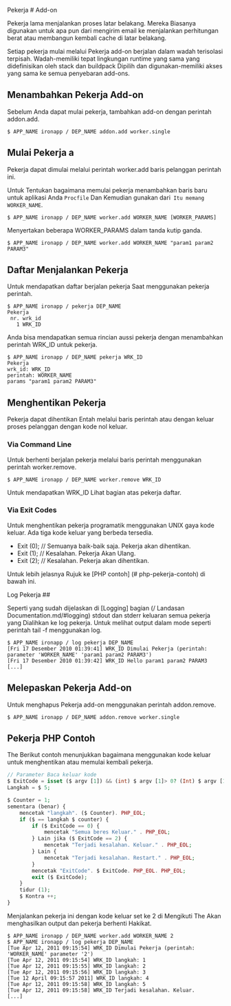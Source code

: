 Pekerja # Add-on

Pekerja lama menjalankan proses latar belakang. Mereka Biasanya digunakan untuk apa pun dari mengirim email ke menjalankan perhitungan berat atau membangun kembali cache di latar belakang.

Setiap pekerja mulai melalui Pekerja add-on berjalan dalam wadah terisolasi terpisah. Wadah-memiliki tepat lingkungan runtime yang sama yang didefinisikan oleh stack dan buildpack Dipilih dan digunakan-memiliki akses yang sama ke semua penyebaran add-ons.

## Menambahkan Pekerja Add-on

Sebelum Anda dapat mulai pekerja, tambahkan add-on dengan perintah addon.add.

~~~
$ APP_NAME ironapp / DEP_NAME addon.add worker.single
~~~

## Mulai Pekerja a

Pekerja dapat dimulai melalui perintah worker.add baris pelanggan perintah ini.

Untuk Tentukan bagaimana memulai pekerja menambahkan baris baru untuk aplikasi Anda `Procfile` Dan Kemudian gunakan dari` Itu memang WORKER_NAME`.

~~~
$ APP_NAME ironapp / DEP_NAME worker.add WORKER_NAME [WORKER_PARAMS]
~~~

Menyertakan beberapa WORKER_PARAMS dalam tanda kutip ganda.

~~~
$ APP_NAME ironapp / DEP_NAME worker.add WORKER_NAME "param1 param2 PARAM3"
~~~

## Daftar Menjalankan Pekerja

Untuk mendapatkan daftar berjalan pekerja Saat menggunakan pekerja perintah.

~~~
$ APP_NAME ironapp / pekerja DEP_NAME
Pekerja
 nr. wrk_id
   1 WRK_ID
~~~

Anda bisa mendapatkan semua rincian aussi pekerja dengan menambahkan perintah WRK_ID untuk pekerja.

~~~
$ APP_NAME ironapp / DEP_NAME pekerja WRK_ID
Pekerja
wrk_id: WRK_ID
perintah: WORKER_NAME
params "param1 param2 PARAM3"
~~~

## Menghentikan Pekerja

Pekerja dapat dihentikan Entah melalui baris perintah atau dengan keluar proses pelanggan dengan kode nol keluar.

### Via Command Line

Untuk berhenti berjalan pekerja melalui baris perintah menggunakan perintah worker.remove.

~~~
$ APP_NAME ironapp / DEP_NAME worker.remove WRK_ID
~~~

Untuk mendapatkan WRK_ID Lihat bagian atas pekerja daftar.

### Via Exit Codes

Untuk menghentikan pekerja programatik menggunakan UNIX gaya kode keluar. Ada tiga kode keluar yang berbeda tersedia.

 * Exit (0); // Semuanya baik-baik saja. Pekerja akan dihentikan.
 * Exit (1); // Kesalahan. Pekerja Akan Ulang.
 * Exit (2); // Kesalahan. Pekerja akan dihentikan.

Untuk lebih jelasnya Rujuk ke [PHP contoh] (# php-pekerja-contoh) di bawah ini.

Log Pekerja ##

Seperti yang sudah dijelaskan di [Logging] bagian (/ Landasan Documentation.md/#logging) stdout dan stderr keluaran semua pekerja yang Dialihkan ke log pekerja. Untuk melihat output dalam mode seperti perintah tail -f menggunakan log.

~~~
$ APP_NAME ironapp / log pekerja DEP_NAME
[Fri 17 Desember 2010 01:39:41] WRK_ID Dimulai Pekerja (perintah: parameter 'WORKER_NAME' 'param1 param2 PARAM3')
[Fri 17 Desember 2010 01:39:42] WRK_ID Hello param1 param2 PARAM3
[...]
~~~

## Melepaskan Pekerja Add-on

Untuk menghapus Pekerja add-on menggunakan perintah addon.remove.

~~~
$ APP_NAME ironapp / DEP_NAME addon.remove worker.single
~~~

## Pekerja PHP Contoh

The Berikut contoh menunjukkan bagaimana menggunakan kode keluar untuk menghentikan atau memulai kembali pekerja.

~~~ Php
// Parameter Baca keluar kode
$ ExitCode = isset ($ argv [1]) && (int) $ argv [1]> 0? (Int) $ argv [1]: 0;
Langkah = $ 5;

$ Counter = 1;
sementara (benar) {
    mencetak "langkah". ($ Counter). PHP_EOL;
    if ($ == langkah $ counter) {
        if ($ ExitCode == 0) {
            mencetak "Semua beres Keluar." . PHP_EOL;
        } Lain jika ($ ExitCode == 2) {
            mencetak "Terjadi kesalahan. Keluar." . PHP_EOL;
        } Lain {
            mencetak "Terjadi kesalahan. Restart." . PHP_EOL;
        }
        mencetak "ExitCode". $ ExitCode. PHP_EOL. PHP_EOL;
        exit ($ ExitCode);
    }
    tidur (1);
    $ Kontra ++;
}
~~~

Menjalankan pekerja ini dengan kode keluar set ke 2 di Mengikuti The Akan menghasilkan output dan pekerja berhenti Hakikat.

~~~
$ APP_NAME ironapp / DEP_NAME worker.add WORKER_NAME 2
$ APP_NAME ironapp / log pekerja DEP_NAME
[Tue Apr 12, 2011 09:15:54] WRK_ID Dimulai Pekerja (perintah: 'WORKER_NAME' parameter '2')
[Tue Apr 12, 2011 09:15:54] WRK_ID langkah: 1
[Tue Apr 12, 2011 09:15:55] WRK_ID langkah: 2
[Tue Apr 12, 2011 09:15:56] WRK_ID langkah: 3
[Tue 12 April 09:15:57 2011] WRK_ID langkah: 4
[Tue Apr 12, 2011 09:15:58] WRK_ID langkah: 5
[Tue Apr 12, 2011 09:15:58] WRK_ID Terjadi kesalahan. Keluar.
[...]
~~~
